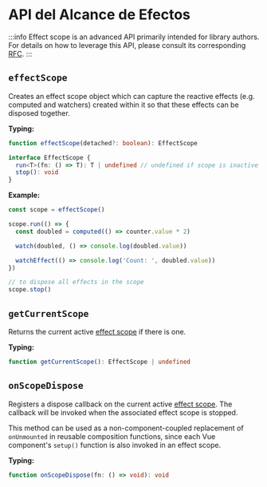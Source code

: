 # API del Alcance de Efectos <Badge text="3.2+" />

:::info
Effect scope is an advanced API primarily intended for library authors. For details on how to leverage this API, please consult its corresponding [RFC](https://github.com/vuejs/rfcs/blob/master/active-rfcs/0041-reactivity-effect-scope.md).
:::

## `effectScope`

Creates an effect scope object which can capture the reactive effects (e.g. computed and watchers) created within it so that these effects can be disposed together.

**Typing:**

```ts
function effectScope(detached?: boolean): EffectScope

interface EffectScope {
  run<T>(fn: () => T): T | undefined // undefined if scope is inactive
  stop(): void
}
```

**Example:**

```js
const scope = effectScope()

scope.run(() => {
  const doubled = computed(() => counter.value * 2)

  watch(doubled, () => console.log(doubled.value))

  watchEffect(() => console.log('Count: ', doubled.value))
})

// to dispose all effects in the scope
scope.stop()
```

## `getCurrentScope`

Returns the current active [effect scope](#effectscope) if there is one.

**Typing:**

```ts
function getCurrentScope(): EffectScope | undefined
```

## `onScopeDispose`

Registers a dispose callback on the current active [effect scope](#effectscope). The callback will be invoked when the associated effect scope is stopped.

This method can be used as a non-component-coupled replacement of `onUnmounted` in reusable composition functions, since each Vue component's `setup()` function is also invoked in an effect scope.

**Typing:**

```ts
function onScopeDispose(fn: () => void): void
```
